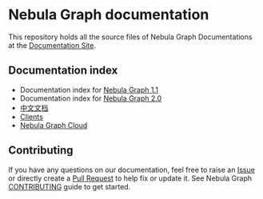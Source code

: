 # Nebula Graph documentation

This repository holds all the source files of Nebula Graph Documentations at the [Documentation Site](https://docs.nebula-graph.io/).

## Documentation index

- Documentation index for [Nebula Graph 1.1](https://docs.nebula-graph.io/1.1/)
- Documentation index for [Nebula Graph 2.0](https://docs.nebula-graph.io/2.0/)
- [中文文档](https://docs.nebula-graph.com.cn/)
- [Clients](https://docs.nebula-graph.io/2.0/2.quick-start/6.useful-links/)
- [Nebula Graph Cloud](https://cloud-docs.nebula-cloud.io/en/posts/toc/dbaas-ug-toc/)

## Contributing

If you have any questions on our documentation, feel free to raise an [Issue](https://github.com/vesoft-inc/nebula-docs/issues) or directly create a [Pull Request](https://github.com/vesoft-inc/nebula-docs/pulls) to help fix or update it. See Nebula Graph [CONTRIBUTING](CONTRIBUTING.md) guide to get started.
